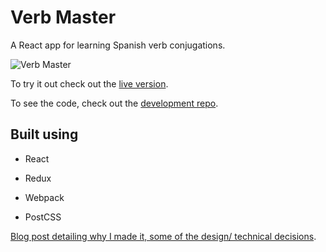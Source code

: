 # Verb Master

A React app for learning Spanish verb conjugations.

![Verb Master](https://github.com/andycloke/verb-master/blob/master/images/verb-master-usage.gif)

To try it out check out the [live version](https://andycloke.github.io/verb-master/).

To see the code, check out the [development repo](https://github.com/andycloke/verb-master-development).

## Built using

- React

- Redux

- Webpack

- PostCSS

[Blog post detailing why I made it, some of the design/ technical decisions](https://andycloke.github.io/Building-Verb-Master/).
